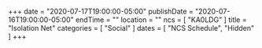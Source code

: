 +++
date = "2020-07-17T19:00:00-05:00"
publishDate = "2020-07-16T19:00:00-05:00"
endTime = ""
location = ""
ncs = [ "KA0LDG" ]
title = "Isolation Net"
categories = [ "Social" ]
dates = [ "NCS Schedule", "Hidden" ]
+++
